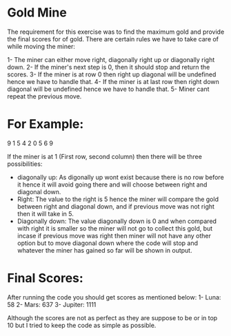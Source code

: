 # Gold Mine

The requirement for this exercise was to find the maximum gold and provide the final scores for of gold. There are certain rules we have to take care of while moving the miner:

1- The miner can either move right, diagonally right up or diagonally right down.
2- If the miner's next step is 0, then it should stop and return the scores.
3- If the miner is at row 0 then right up diagonal will be undefined hence we have to handle that.
4- If the miner is at last row then right down diagonal will be undefined hence we have to handle that.
5- Miner cant repeat the previous move.

# For Example:

9 1 5
4 2 0
5 6 9

If the miner is at 1 (First row, second column) then there will be three possibilities:
- diagonally up: As digonally up wont exist because there is no row before it hence it will avoid going there and will choose between right and diagonal down.
- Right: The value to the right is 5 hence the miner will compare the gold between right and diagonal down, and if previous move was not right then it will take in 5.
- Diagonally down: The value diagonally down is 0 and when compared with right it is smaller so the miner will not go to collect this gold, but incase if previous move was right then miner will not have any other option but to move diagonal down where the code will stop and whatever the miner has gained so far will be shown in output.

# Final Scores:

After running the code you should get scores as mentioned below:
1- Luna: 58
2- Mars: 637
3- Jupiter: 1111

Although the scores are not as perfect as they are suppose to be or in top 10 but I tried to keep the code as simple as possible.